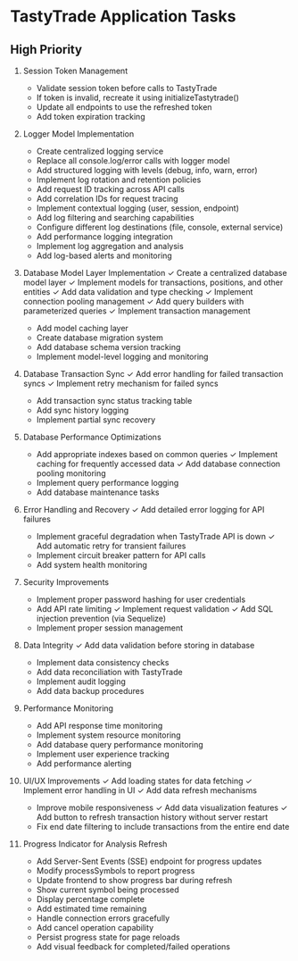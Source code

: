 # TastyTrade Application Tasks

## High Priority

1. Session Token Management
   - Validate session token before calls to TastyTrade
   - If token is invalid, recreate it using initializeTastytrade()
   - Update all endpoints to use the refreshed token
   - Add token expiration tracking

2. Logger Model Implementation
   - Create centralized logging service
   - Replace all console.log/error calls with logger model
   - Add structured logging with levels (debug, info, warn, error)
   - Implement log rotation and retention policies
   - Add request ID tracking across API calls
   - Add correlation IDs for request tracing
   - Implement contextual logging (user, session, endpoint)
   - Add log filtering and searching capabilities
   - Configure different log destinations (file, console, external service)
   - Add performance logging integration
   - Implement log aggregation and analysis
   - Add log-based alerts and monitoring

3. Database Model Layer Implementation
   ✓ Create a centralized database model layer
   ✓ Implement models for transactions, positions, and other entities
   ✓ Add data validation and type checking
   ✓ Implement connection pooling management
   ✓ Add query builders with parameterized queries
   ✓ Implement transaction management
   - Add model caching layer
   - Create database migration system
   - Add database schema version tracking
   - Implement model-level logging and monitoring

4. Database Transaction Sync
   ✓ Add error handling for failed transaction syncs
   ✓ Implement retry mechanism for failed syncs
   - Add transaction sync status tracking table
   - Add sync history logging
   - Implement partial sync recovery

5. Database Performance Optimizations
   - Add appropriate indexes based on common queries
   ✓ Implement caching for frequently accessed data
   ✓ Add database connection pooling monitoring
   - Implement query performance logging
   - Add database maintenance tasks

6. Error Handling and Recovery
   ✓ Add detailed error logging for API failures
   - Implement graceful degradation when TastyTrade API is down
   ✓ Add automatic retry for transient failures
   - Implement circuit breaker pattern for API calls
   - Add system health monitoring

7. Security Improvements
   - Implement proper password hashing for user credentials
   - Add API rate limiting
   ✓ Implement request validation
   ✓ Add SQL injection prevention (via Sequelize)
   - Implement proper session management

8. Data Integrity
   ✓ Add data validation before storing in database
   - Implement data consistency checks
   - Add data reconciliation with TastyTrade
   - Implement audit logging
   - Add data backup procedures

9. Performance Monitoring
   - Add API response time monitoring
   - Implement system resource monitoring
   - Add database query performance monitoring
   - Implement user experience tracking
   - Add performance alerting

10. UI/UX Improvements
    ✓ Add loading states for data fetching
    ✓ Implement error handling in UI
    ✓ Add data refresh mechanisms
    - Improve mobile responsiveness
    ✓ Add data visualization features
    ✓ Add button to refresh transaction history without server restart
    - Fix end date filtering to include transactions from the entire end date

11. Progress Indicator for Analysis Refresh
    - Add Server-Sent Events (SSE) endpoint for progress updates
    - Modify processSymbols to report progress
    - Update frontend to show progress bar during refresh
    - Show current symbol being processed
    - Display percentage complete
    - Add estimated time remaining
    - Handle connection errors gracefully
    - Add cancel operation capability
    - Persist progress state for page reloads
    - Add visual feedback for completed/failed operations
